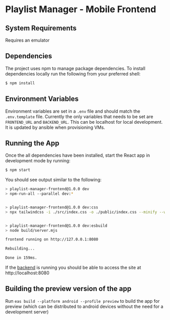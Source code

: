 # Playlist Manager - Mobile Frontend

## System Requirements

Requires an emulator

## Dependencies

The project uses npm to manage package dependencies. To install dependencies locally run the following from your preferred shell:

```bash
$ npm install
```

## Environment Variables

Environment variables are set in a `.env` file and should match the `.env.template` file. Currently the only variables that needs to be set are `FRONTEND_URL` and `BACKEND_URL`. This can be localhost for local development. It is updated by ansible when provisioning VMs.

## Running the App

Once the all dependencies have been installed, start the React app in development mode by running:

```bash
$ npm start
```

You should see output similar to the following:

```bash
> playlist-manager-frontend@1.0.0 dev
> npm-run-all --parallel dev:*


> playlist-manager-frontend@1.0.0 dev:css
> npx tailwindcss -i ./src/index.css -o ./public/index.css --minify --watch


> playlist-manager-frontend@1.0.0 dev:esbuild
> node build/server.mjs

frontend running on http://127.0.0.1:8080

Rebuilding...

Done in 159ms.
```

If the [backend](../backend/README.md) is running you should be able to access the site at http://localhost:8080

## Building the preview version of the app
Run
```eas build --platform android --profile preview```
to build the app for preview (which can be distributed to android devices without the need for a development server)
